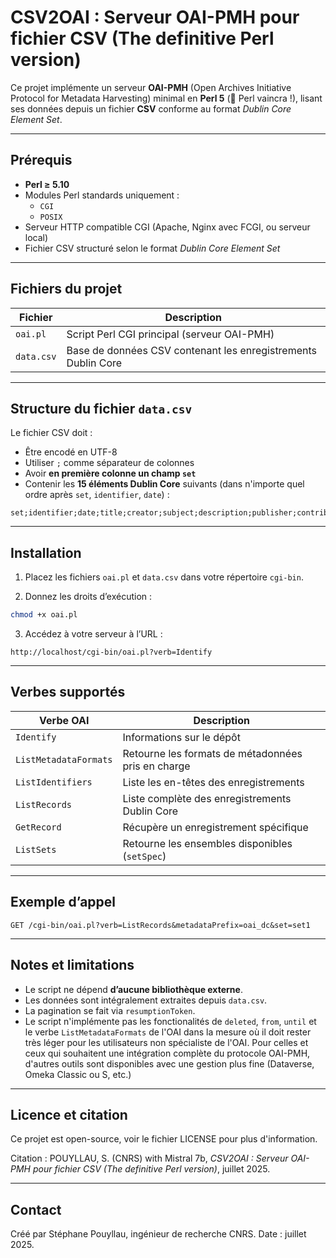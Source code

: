 # CSV2OAI : Serveur OAI-PMH pour fichier CSV (The definitive Perl version)

Ce projet implémente un serveur **OAI-PMH** (Open Archives Initiative Protocol for Metadata Harvesting) minimal en **Perl 5** (🐪 Perl vaincra !), lisant ses données depuis un fichier **CSV** conforme au format _Dublin Core Element Set_.

---

## Prérequis

- **Perl ≥ 5.10**
- Modules Perl standards uniquement :
  - `CGI`
  - `POSIX`
- Serveur HTTP compatible CGI (Apache, Nginx avec FCGI, ou serveur local)
- Fichier CSV structuré selon le format _Dublin Core Element Set_

---

## Fichiers du projet

| Fichier        | Description |
|----------------|-------------|
| `oai.pl`       | Script Perl CGI principal (serveur OAI-PMH) |
| `data.csv`     | Base de données CSV contenant les enregistrements Dublin Core |

---

## Structure du fichier `data.csv`

Le fichier CSV doit :

- Être encodé en UTF-8
- Utiliser `;` comme séparateur de colonnes
- Avoir **en première colonne un champ `set`**
- Contenir les **15 éléments Dublin Core** suivants (dans n'importe quel ordre après `set`, `identifier`, `date`) :

```csv
set;identifier;date;title;creator;subject;description;publisher;contributor;type;format;source;language;relation;coverage;rights
```

---

## Installation

1. Placez les fichiers `oai.pl` et `data.csv` dans votre répertoire `cgi-bin`.

2. Donnez les droits d’exécution :

```bash
chmod +x oai.pl
```

3. Accédez à votre serveur à l’URL :

```
http://localhost/cgi-bin/oai.pl?verb=Identify
```

---

## Verbes supportés

| Verbe OAI       | Description |
|------------------|-------------|
| `Identify`        | Informations sur le dépôt |
| `ListMetadataFormats` | Retourne les formats de métadonnées pris en charge |
| `ListIdentifiers`     | Liste les en-têtes des enregistrements |
| `ListRecords`         | Liste complète des enregistrements Dublin Core |
| `GetRecord`           | Récupère un enregistrement spécifique |
| `ListSets`            | Retourne les ensembles disponibles (`setSpec`) |

---

## Exemple d’appel

```http
GET /cgi-bin/oai.pl?verb=ListRecords&metadataPrefix=oai_dc&set=set1
```

---

## Notes et limitations

- Le script ne dépend **d’aucune bibliothèque externe**.
- Les données sont intégralement extraites depuis `data.csv`.
- La pagination se fait via `resumptionToken`.
- Le script n'implémente pas les fonctionalités de `deleted`, `from`, `until` et le verbe `ListMetadataFormats` de l'OAI dans la mesure où il doit rester très léger pour les utilisateurs non spécialiste de l'OAI. Pour celles et ceux qui souhaitent une intégration complète du protocole OAI-PMH, d'autres outils sont disponibles avec une gestion plus fine (Dataverse, Omeka Classic ou S, etc.)

---

## Licence et citation

Ce projet est open-source, voir le fichier LICENSE pour plus d'information.

Citation : POUYLLAU, S. (CNRS) with Mistral 7b, _CSV2OAI : Serveur OAI-PMH pour fichier CSV (The definitive Perl version)_, juillet 2025.

---

## Contact

Créé par Stéphane Pouyllau, ingénieur de recherche CNRS. 
Date : juillet 2025.

